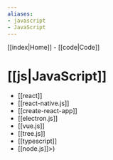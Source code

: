 ```yaml
---
aliases: 
- javascript
- JavaScript
---
```


[[index|Home]] -
[[code|Code]] 

# [[js|JavaScript]]

- [[react]]
- [[react-native.js]]
- [[create-react-app]]
- [[electron.js]]
- [[vue.js]]
- [[tree.js]]
- [[typescript]]
- [[node.js]]>)